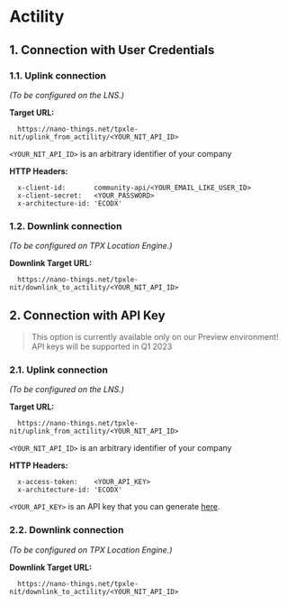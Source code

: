 # Actility

## 1. Connection with User Credentials

### 1.1. Uplink connection

_(To be configured on the LNS.)_

**Target URL:**

```
  https://nano-things.net/tpxle-nit/uplink_from_actility/<YOUR_NIT_API_ID>
```

`<YOUR_NIT_API_ID>` is an arbitrary identifier of your company

**HTTP Headers:**

```
  x-client-id:       community-api/<YOUR_EMAIL_LIKE_USER_ID>
  x-client-secret:   <YOUR_PASSWORD>
  x-architecture-id: 'ECODX'
```

### 1.2. Downlink connection

_(To be configured on TPX Location Engine.)_

**Downlink Target URL:**

```
  https://nano-things.net/tpxle-nit/downlink_to_actility/<YOUR_NIT_API_ID>
```

## 2. Connection with API Key

> This option is currently available only on our Preview environment!
> API keys will be supported in Q1 2023

### 2.1. Uplink connection

_(To be configured on the LNS.)_

**Target URL:**

```
  https://nano-things.net/tpxle-nit/uplink_from_actility/<YOUR_NIT_API_ID>
```

`<YOUR_NIT_API_ID>` is an arbitrary identifier of your company

**HTTP Headers:**

```
  x-access-token:    <YOUR_API_KEY>
  x-architecture-id: 'ECODX'
```

`<YOUR_API_KEY>` is an API key that you can generate [here][1].

### 2.2. Downlink connection

_(To be configured on TPX Location Engine.)_

**Downlink Target URL:**

```
  https://nano-things.net/tpxle-nit/downlink_to_actility/<YOUR_NIT_API_ID>
```

[1]: https://dx-api.thingpark.io/location-key-management/latest/swagger-ui/index.html?shortUrl=tpdx-location-key-management-api-contract.json
